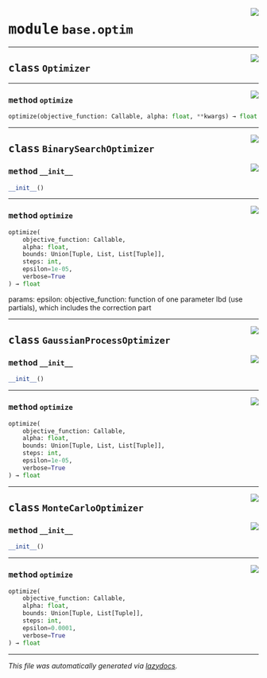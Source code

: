 <!-- markdownlint-disable -->

<a href="https://github.com/leoandeol/cods/blob/main/cods/base/optim.py#L0"><img align="right" style="float:right;" src="https://img.shields.io/badge/-source-cccccc?style=flat-square"></a>

# <kbd>module</kbd> `base.optim`






---

<a href="https://github.com/leoandeol/cods/blob/main/cods/base/optim.py#L9"><img align="right" style="float:right;" src="https://img.shields.io/badge/-source-cccccc?style=flat-square"></a>

## <kbd>class</kbd> `Optimizer`







---

<a href="https://github.com/leoandeol/cods/blob/main/cods/base/optim.py#L10"><img align="right" style="float:right;" src="https://img.shields.io/badge/-source-cccccc?style=flat-square"></a>

### <kbd>method</kbd> `optimize`

```python
optimize(objective_function: Callable, alpha: float, **kwargs) → float
```






---

<a href="https://github.com/leoandeol/cods/blob/main/cods/base/optim.py#L17"><img align="right" style="float:right;" src="https://img.shields.io/badge/-source-cccccc?style=flat-square"></a>

## <kbd>class</kbd> `BinarySearchOptimizer`




<a href="https://github.com/leoandeol/cods/blob/main/cods/base/optim.py#L18"><img align="right" style="float:right;" src="https://img.shields.io/badge/-source-cccccc?style=flat-square"></a>

### <kbd>method</kbd> `__init__`

```python
__init__()
```








---

<a href="https://github.com/leoandeol/cods/blob/main/cods/base/optim.py#L21"><img align="right" style="float:right;" src="https://img.shields.io/badge/-source-cccccc?style=flat-square"></a>

### <kbd>method</kbd> `optimize`

```python
optimize(
    objective_function: Callable,
    alpha: float,
    bounds: Union[Tuple, List, List[Tuple]],
    steps: int,
    epsilon=1e-05,
    verbose=True
) → float
```

params: epsilon: objective_function: function of one parameter lbd (use partials), which includes the correction part 


---

<a href="https://github.com/leoandeol/cods/blob/main/cods/base/optim.py#L88"><img align="right" style="float:right;" src="https://img.shields.io/badge/-source-cccccc?style=flat-square"></a>

## <kbd>class</kbd> `GaussianProcessOptimizer`




<a href="https://github.com/leoandeol/cods/blob/main/cods/base/optim.py#L89"><img align="right" style="float:right;" src="https://img.shields.io/badge/-source-cccccc?style=flat-square"></a>

### <kbd>method</kbd> `__init__`

```python
__init__()
```








---

<a href="https://github.com/leoandeol/cods/blob/main/cods/base/optim.py#L92"><img align="right" style="float:right;" src="https://img.shields.io/badge/-source-cccccc?style=flat-square"></a>

### <kbd>method</kbd> `optimize`

```python
optimize(
    objective_function: Callable,
    alpha: float,
    bounds: Union[Tuple, List, List[Tuple]],
    steps: int,
    epsilon=1e-05,
    verbose=True
) → float
```






---

<a href="https://github.com/leoandeol/cods/blob/main/cods/base/optim.py#L131"><img align="right" style="float:right;" src="https://img.shields.io/badge/-source-cccccc?style=flat-square"></a>

## <kbd>class</kbd> `MonteCarloOptimizer`




<a href="https://github.com/leoandeol/cods/blob/main/cods/base/optim.py#L132"><img align="right" style="float:right;" src="https://img.shields.io/badge/-source-cccccc?style=flat-square"></a>

### <kbd>method</kbd> `__init__`

```python
__init__()
```








---

<a href="https://github.com/leoandeol/cods/blob/main/cods/base/optim.py#L135"><img align="right" style="float:right;" src="https://img.shields.io/badge/-source-cccccc?style=flat-square"></a>

### <kbd>method</kbd> `optimize`

```python
optimize(
    objective_function: Callable,
    alpha: float,
    bounds: Union[Tuple, List[Tuple]],
    steps: int,
    epsilon=0.0001,
    verbose=True
) → float
```








---

_This file was automatically generated via [lazydocs](https://github.com/ml-tooling/lazydocs)._
